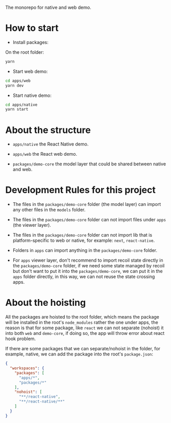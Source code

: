 The monorepo for native and web demo.

# How to start

* Install packages:

On the root folder:
```bash
yarn
```

* Start web demo:

```bash
cd apps/web
yarn dev
```

* Start native demo:

```bash
cd apps/native
yarn start
```

# About the structure

* `apps/native` the React Native demo.

* `apps/web` the React web demo.

* `packages/demo-core` the model layer that could be shared between native and web.

# Development Rules for this project

- The files in the `packages/demo-core` folder (the model layer) can import any other files in the `models` folder.

- The files in the `packages/demo-core` folder can not import files under `apps` (the viewer layer).

- The files in the `packages/demo-core` folder can not import lib that is platform-specific to web or native, for example: `next`, `react-native`.

- Folders in `apps` can import anything in the `packages/demo-core` folder.

- For `apps` viewer layer, don't recommend to import recoil state directly in the `packages/demo-core` folder, if we need some state managed by recoil but don't want to put it into the `packages/demo-core`, we can put it in the `apps` folder directly, in this way, we can not reuse the state crossing apps.

# About the hoisting

All the packages are hoisted to the root folder, which means the package will be installed in the root's `node_modules` rather the one under apps, the reason is that for some package, like `react` we can not separate (nohoist) it into both `web` and `demo-core`, if doing so, the app will throw error about react hook problem.

If there are some packages that we can separate/nohoist in the folder, for example, native, we can add the package into the root's `package.json`:

```json
{
  "workspaces": {
    "packages": [
      "apps/*",
      "packages/*"
    ],
    "nohoist": [
      "**/react-native",
      "**/react-native/**"
    ]
  }
}
```
